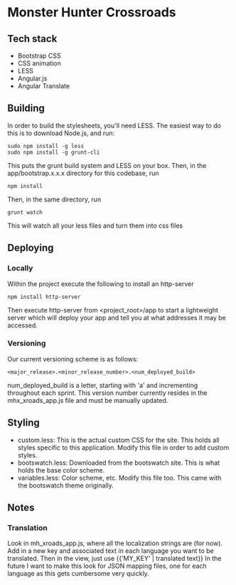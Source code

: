 # Monster Hunter Crossroads

## Tech stack

* Bootstrap CSS
* CSS animation
* LESS
* Angular.js
* Angular Translate
  
## Building

In order to build the stylesheets, you'll need LESS. The easiest way to do this
is to download Node.js, and run:

    sudo npm install -g less
    sudo npm install -g grunt-cli

This puts the grunt build system and LESS on your box.
Then, in the app/bootstrap.x.x.x directory for this codebase, run

    npm install

Then, in the same directory, run

    grunt watch

This will watch all your less files and turn them into css files

## Deploying

### Locally
Within the project execute the following to install an http-server

    npm install http-server

Then execute http-server from <project_root>/app to start a lightweight server which will deploy your app and tell
you at what addresses it may be accessed.

### Versioning

Our current versioning scheme is as follows:

    <major_release>.<minor_release_number>.<num_deployed_build>

num_deployed_build is a letter, starting with 'a' and incrementing throughout each sprint.
This version number currently resides in the mhx_xroads_app.js file and must be manually updated.

## Styling

* custom.less: This is the actual custom CSS for the site. This holds all styles
  specific to this application. Modify this file in order to add custom styles.
* bootswatch.less: Downloaded from the bootswatch site. This is what holds the
  base color scheme.
* variables.less: Color scheme, etc. Modify this file too. This came with the
  bootswatch theme originally.

## Notes

### Translation

Look in mh_xroads_app.js, where all the localization strings are (for now). Add in a new key
and associated text in each language you want to be translated. Then in the
view, just use {{'MY_KEY' | translated text}}
In the future I want to make this look for JSON mapping files, one for each language as this gets cumbersome very quickly.
